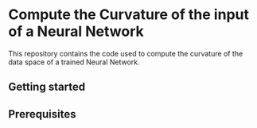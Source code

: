 # Compute the Curvature of the input of a Neural Network

This repository contains the code used to compute the curvature of the data space of a trained Neural Network.


## Getting started


## Prerequisites


